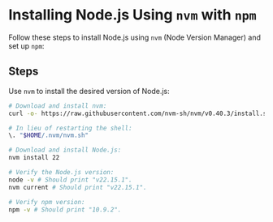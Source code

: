 # Installing Node.js Using `nvm` with `npm`

Follow these steps to install Node.js using `nvm` (Node Version Manager) and set up `npm`:

## Steps

Use `nvm` to install the desired version of Node.js:

```bash
# Download and install nvm:
curl -o- https://raw.githubusercontent.com/nvm-sh/nvm/v0.40.3/install.sh | bash

# In lieu of restarting the shell:
\. "$HOME/.nvm/nvm.sh"

# Download and install Node.js:
nvm install 22

# Verify the Node.js version:
node -v # Should print "v22.15.1".
nvm current # Should print "v22.15.1".

# Verify npm version:
npm -v # Should print "10.9.2".
```

